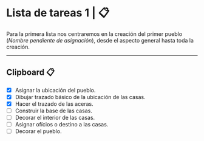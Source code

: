 # Lista de tareas 1 | 📋

Para la primera lista nos centraremos en la creación del primer pueblo (_Nombre pendiente de asignación_), desde el aspecto general hasta toda la creación.

---

## Clipboard 📋

- [X] Asignar la ubicación del pueblo.
- [X] Dibujar trazado básico de la ubicación de las casas.
- [X] Hacer el trazado de las aceras.
- [ ] Construir la base de las casas.
- [ ] Decorar el interior de las casas.
- [ ] Asignar ofícios o destino a las casas.
- [ ] Decorar el pueblo.
